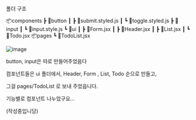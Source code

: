 폴더 구조

📦components
 ┣ 📂button
 ┃ ┣ 📜submit.styled.js
 ┃ ┗ 📜toggle.styled.js
 ┣ 📂input
 ┃ ┗ 📜input.style.js
 ┗ 📂ui
 ┃ ┣ 📜Form.jsx
 ┃ ┣ 📜Header.jsx
 ┃ ┣ 📜List.jsx
 ┃ ┗ 📜Todo.jsx
 📦pages
 ┗ 📜TodoList.jsx
 
 ![image](https://user-images.githubusercontent.com/97009400/194715479-2062395e-b8ca-4c73-a0bc-2e1bd04b64e8.png)


 button, input은 따로 만들어주었음다

 컴포넌트들은 ui 폴더에서,
 Header, Form , List, Todo 순으로 만들고,

 그걸 pages/TodoList 로 보내 주었읍니다.

 기능별로 컴포넌트 나누었구요...

(작성중입니당)
